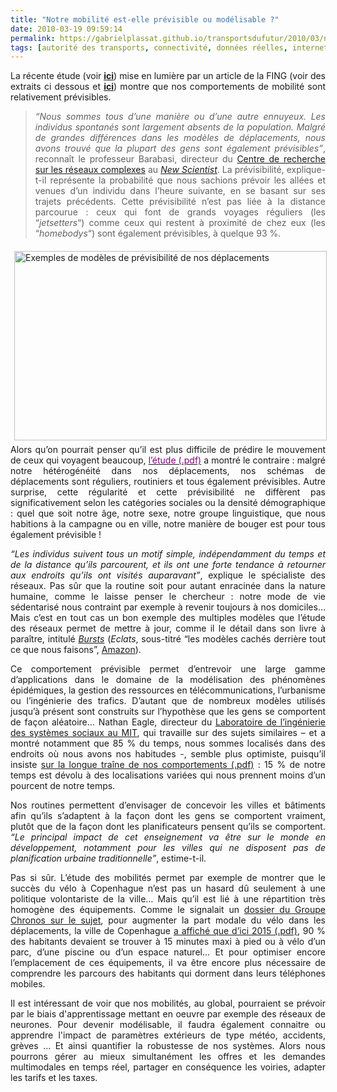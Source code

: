 ```yaml
---
title: "Notre mobilité est-elle prévisible ou modélisable ?"
date: 2010-03-19 09:59:14
permalink: https://gabrielplassat.github.io/transportsdufutur/2010/03/notre-mobilite-estelle-previsible-ou-modelisable.html
tags: [autorité des transports, connectivité, données réelles, internet, internet des objets, iphone, multimodes, partage de données, partage de la voirie]
---
```


<p style="text-align: justify">La récente étude (voir <strong><span style="text-decoration: underline"><a href="https://gabrielplassat.github.io/transportsdufutur/wp-content/uploads/sites/6/2010/03/201002-19_Science-Predictability.pdf" target="_blank">ici</a></span></strong>) mise en lumière par un article de la FING (voir des extraits ci dessous et <strong><span style="text-decoration: underline"><a href="http://www.internetactu.net/2010/03/16/notre-mobilite-est-previsible-et-reguliere/" target="_blank">ici</a></span></strong>) montre que nos comportements de mobilité sont relativement prévisibles. </p> <blockquote> <p style="text-align: justify"><em>“Nous sommes tous d’une manière ou d’une autre ennuyeux. Les individus spontanés sont largement absents de la population. Malgré de grandes différences dans les modèles de déplacements, nous avons trouvé que la plupart des gens sont également prévisibles”</em>, reconnaît le professeur Barabasi, directeur du <a href="http://www.barabasilab.com/">Centre de recherche sur les réseaux complexes</a> au <a href="http://www.newscientist.com/article/mg20527495.600-cellphone-traces-reveal-youre-so-predictable.html"><em>New Scientist</em></a>. La prévisibilité, explique-t-il représente la probabilité que nous sachions prévoir les allées et venues d’un individu dans l’heure suivante, en se basant sur ses trajets précédents. Cette prévisibilité n’est pas liée à la distance parcourue : ceux qui font de grands voyages réguliers (les “<em>jetsetters</em>“) comme ceux qui restent à proximité de chez eux (les “<em>homebodys</em>“) sont également prévisibles, à quelque 93 %. </p> <p style="text-align: justify"> </p></blockquote>  <!--more-->  <p style="text-align: justify"><img align="left" alt="Exemples de modèles de prévisibilité de nos déplacements" class="alignleft size-full wp-image-9766 imageLeft " height="303" hspace="6" src="/wp-content/uploads/sites/6/2010/03/Exemplesdemodlesdeprvisibilitdenosdplacements.png" vspace="6" width="500" /></p> <p style="text-align: justify">Alors qu’on pourrait penser qu’il est plus difficile de prédire le mouvement de ceux qui voyagent beaucoup, <a href="https://gabrielplassat.github.io/transportsdufutur/wp-content/uploads/sites/6/2010/03/201002-19_Science-Predictability.pdf"><font color="#810081">l’étude (.pdf)</font></a> a montré le contraire : malgré notre hétérogénéité dans nos déplacements, nos schémas de déplacements sont réguliers, routiniers et tous également prévisibles. Autre surprise, cette régularité et cette prévisibilité ne diffèrent pas significativement selon les catégories sociales ou la densité démographique : quel que soit notre âge, notre sexe, notre groupe linguistique, que nous habitions à la campagne ou en ville, notre manière de bouger est pour tous également prévisible !</p> <p style="text-align: justify"><em>“Les individus suivent tous un motif simple, indépendamment du temps et de la distance qu’ils parcourent, et ils ont une forte tendance à retourner aux endroits qu’ils ont visités auparavant”</em>, explique le spécialiste des réseaux. Pas sûr que la routine soit pour autant enracinée dans la nature humaine, comme le laisse penser le chercheur : notre mode de vie sédentarisé nous contraint par exemple à revenir toujours à nos domiciles… Mais c’est en tout cas un bon exemple des multiples modèles que l’étude des réseaux permet de mettre à jour, comme il le détail dans son livre à paraître, intitulé <em><a href="http://barabasi.com/bursts/">Bursts</a></em> (<em>Eclats</em>, sous-titré “les modèles cachés derrière tout ce que nous faisons”, <a href="http://www.amazon.com/Bursts-Hidden-Pattern-Behind-Everything/dp/0525951601/internetnet-21">Amazon</a>). </p> <p style="text-align: justify">Ce comportement prévisible permet d’entrevoir une large gamme d’applications dans le domaine de la modélisation des phénomènes épidémiques, la gestion des ressources en télécommunications, l’urbanisme ou l’ingénierie des trafics. D’autant que de nombreux modèles utilisés jusqu’à présent sont construits sur l’hypothèse que les gens se comportent de façon aléatoire… Nathan Eagle, directeur du <a href="http://ess.mit.edu/">Laboratoire de l’ingénierie des systèmes sociaux au MIT</a>, qui travaille sur des sujets similaires – et a montré notamment que 85 % du temps, nous sommes localisés dans des endroits où nous avons nos habitudes -, semble plus optimiste, puisqu’il insiste <a href="https://gabrielplassat.github.io/transportsdufutur/wp-content/uploads/sites/6/2010/03/bayir.pdf">sur la longue traîne de nos comportements (.pdf)</a> : 15 % de notre temps est dévolu à des localisations variées qui nous prennent moins d’un pourcent de notre temps. </p> <p style="text-align: justify">Nos routines permettent d’envisager de concevoir les villes et bâtiments afin qu’ils s’adaptent à la façon dont les gens se comportent vraiment, plutôt que de la façon dont les planificateurs pensent qu’ils se comportent. <em>“Le principal impact de cet enseignement va être sur le monde en développement, notamment pour les villes qui ne disposent pas de planification urbaine traditionnelle”</em>, estime-t-il. </p> <p style="text-align: justify">Pas si sûr. L’étude des mobilités permet par exemple de montrer que le succès du vélo à Copenhague n’est pas un hasard dû seulement à une politique volontariste de la ville… Mais qu’il est lié à une répartition très homogène des équipements. Comme le signalait un <a href="http://www.groupechronos.org/themas/dossiers/copenhague-le-velo-massif-n-est-pas-un-hasard">dossier du Groupe Chronos sur le sujet</a>, pour augmenter la part modale du vélo dans les déplacements, la ville de Copenhague <a href="http://www.kk.dk/~/media/Files/PolitikOgIndflydelse/Byudvikling/Miljoe/kk_brochure_gb_09.ashx">a affiché que d’ici 2015 (.pdf)</a>, 90 % des habitants devaient se trouver à 15 minutes maxi à pied ou à vélo d’un parc, d’une piscine ou d’un espace naturel… Et pour optimiser encore l’emplacement de ces équipements, il va être encore plus nécessaire de comprendre les parcours des habitants qui dorment dans leurs téléphones mobiles.</p> <p style="text-align: justify">Il est intéressant de voir que nos mobilités, au global, pourraient se prévoir par le biais d'apprentissage mettant en oeuvre par exemple des réseaux de neurones. Pour devenir modélisable, il faudra également connaitre ou apprendre l'impact de paramètres extérieurs de type météo, accidents, grèves ... Et ainsi quantifier la robustesse de nos systèmes. Alors nous pourrons gérer au mieux simultanément les offres et les demandes multimodales en temps réel, partager en conséquence les voiries, adapter les tarifs et les taxes.</p>

